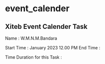 # event_calender

## Xiteb Event Calender Task

Name : W.M.N.M.Bandara

Start Time : January 2023 12.00 PM
End Time :

Time Duration for this Task :
